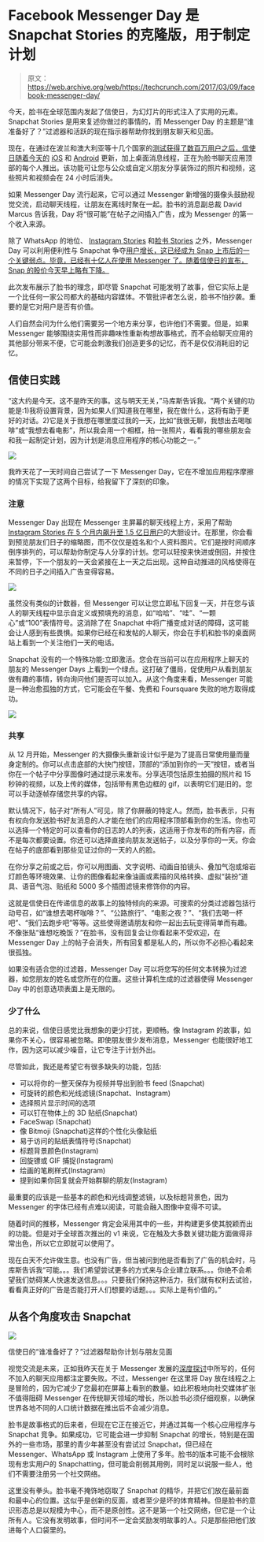 # Facebook Messenger Day 是 Snapchat Stories 的克隆版，用于制定计划

> 原文：<https://web.archive.org/web/https://techcrunch.com/2017/03/09/facebook-messenger-day/>

今天，脸书在全球范围内发起了信使日，为幻灯片的形式注入了实用的元素。Snapchat Stories 是用来复述你做过的事情的，而 Messenger Day 的主题是“谁准备好了？”过滤器和活跃的现在指示器帮助你找到朋友聊天和见面。

现在，在通过在波兰和澳大利亚等十几个国家的[测试获得了数百万用户之后，信使日随着今天的](https://web.archive.org/web/20230326023406/https://techcrunch.com/2016/09/30/messenger-day/) [iOS](https://web.archive.org/web/20230326023406/https://itunes.apple.com/us/app/messenger/id454638411?mt=8) 和 [Android](https://web.archive.org/web/20230326023406/https://play.google.com/store/apps/details?id=com.facebook.orca&hl=en) 更新，加上桌面消息线程，正在为脸书聊天应用顶部的每个人推出。该功能可让您与公众或自定义朋友分享装饰过的照片和视频，这些照片和视频会在 24 小时后消失。

如果 Messenger Day 流行起来，它可以通过 Messenger 新增强的摄像头鼓励视觉交流，启动聊天线程，让朋友在离线时聚在一起。脸书的消息副总裁 David Marcus 告诉我，Day 将“很可能”在帖子之间插入广告，成为 Messenger 的第一个收入来源。

除了 WhatsApp 的地位、 [Instagram Stories](https://web.archive.org/web/20230326023406/https://techcrunch.com/2016/08/02/instagram-stories/) 和[脸书 Stories](https://web.archive.org/web/20230326023406/https://techcrunch.com/2017/01/25/facebook-stories/) 之外，Messenger Day 可以利用便利性与 Snapchat 争夺[用户增长，这已经成为 Snap 上市后的一个关键弱点。毕竟，已经有十亿人在使用 Messenger 了。随着信使日的宣布，Snap 的股价今天早上略有下降。](https://web.archive.org/web/20230326023406/https://techcrunch.com/2017/02/02/slowchat/)

此次发布展示了脸书的理念，即尽管 Snapchat 可能发明了故事，但它实际上是一个比任何一家公司都大的基础内容媒体。不管批评者怎么说，脸书不怕抄袭。重要的是它对用户是否有价值。

人们自然会问为什么他们需要另一个地方来分享，也许他们不需要。但是，如果 Messenger 能够围绕实用性而非趣味性重新构想故事格式，而不会给聊天应用的其他部分带来不便，它可能会刺激我们创造更多的记忆，而不是仅仅消耗旧的记忆。

## 信使日实践

“这大约是今天。这不是昨天的事。这与明天无关，”马库斯告诉我。“两个关键的功能是:1)我将设置背景，因为如果人们知道我在哪里，我在做什么，这将有助于更好的对话。2)它是关于我想在哪里度过我的一天，比如“我很无聊，我想出去喝咖啡”或“我想去看电影”，所以我会用一个相框，拍一张照片，看看我的哪些朋友会和我一起制定计划，因为计划是消息应用程序的核心功能之一。”

![](img/48b2d387ec2e2faedab26fb0d0eb52e8.png)

我昨天花了一天时间自己尝试了一下 Messenger Day，它在不增加应用程序摩擦的情况下实现了这两个目标，给我留下了深刻的印象。

### 注意

Messenger Day 出现在 Messenger 主屏幕的聊天线程上方，采用了帮助 [Instagram Stories 在 5 个月内飙升至 1.5 亿日用户](https://web.archive.org/web/20230326023406/https://techcrunch.com/2017/01/11/instagram-stories-hits-150m-daily-users-launches-skippable-ads/)的大胆设计。在那里，你会看到预览朋友们日子的缩略图，而不仅仅是姓名和个人资料图片。它们是按时间顺序倒序排列的，可以帮助你制定与人分享的计划。您可以轻按来快进或倒回，并按住来暂停，下一个朋友的一天会紧接在上一天之后出现。这种自动推进的风格使得在不同的日子之间插入广告变得容易。

![](img/d82d57b454269e4cc7f78eb947668f06.png)

虽然没有类似的计数器，但 Messenger 可以让您立即私下回复一天，并在您与该人的聊天线程中显示自定义或预填充的消息，如“哈哈”、“哇”、“一颗心”或“100”表情符号。这消除了在 Snapchat 中将广播变成对话的障碍，这可能会让人感到有些畏惧。如果你已经在和发帖的人聊天，你会在手机和脸书的桌面网站上看到一个关注他们一天的电话。

Snapchat 没有的一个特殊功能:立即激活。您会在当前可以在应用程序上聊天的朋友的 Messenger Days 上看到一个绿点。这打破了僵局，促使用户从看到朋友做有趣的事情，转向询问他们是否可以加入。从这个角度来看，Messenger 可能是一种治愈孤独的方式，它可能会在午餐、免费和 Foursquare 失败的地方取得成功。

![](img/e48c4ed61af9dbae3941f59ae38c842c.png)

### 共享

从 12 月开始，Messenger 的大摄像头重新设计似乎是为了提高日常使用量而量身定制的。你可以点击底部的大快门按钮，顶部的“添加到你的一天”按钮，或者当你在一个帖子中分享图像时通过提示来发布。分享选项包括原生拍摄的照片和 15 秒钟的视频，以及上传的媒体，包括带有黑色边框的 gif，以表明它们是旧的。您可以手动逐帧存储您共享的内容。

默认情况下，帖子对“所有人”可见，除了你屏蔽的特定人。然而，脸书表示，只有有权向你发送脸书好友消息的人才能在他们的应用程序顶部看到你的生活。你也可以选择一个特定的可以查看你的日志的人的列表，这适用于你发布的所有内容，而不是每次都要设置。你还可以选择直接向朋友发送帖子，以及分享你的一天。你会在帖子的底部看到那些见证过你的一天的人的脸。

在你分享之前或之后，你可以用图画、文字说明、动画自拍镜头、叠加气泡或熔岩灯颜色等环境效果、让你的图像看起来像油画或素描的风格转换、虚拟“装扮”道具、语音气泡、贴纸和 5000 多个插图滤镜来修饰你的内容。

这就是信使日在传递信息的故事上的独特倾向的来源。可搜索的分类过滤器包括行动号召，如“谁想去喝杯咖啡？”、“公路旅行”、“电影之夜？”、“我们去喝一杯吧”、“我们去跑步吧”等等。这些使得邀请朋友和你一起出去玩变得简单而有趣。不像张贴“谁想吃晚饭？”在脸书，没有回复会让你看起来不受欢迎，在 Messenger Day 上的帖子会消失，所有回复都是私人的，所以你不必担心看起来很孤独。

如果没有适合您的过滤器，Messenger Day 可以将您写的任何文本转换为过滤器，如您朋友的姓名或您所在的位置。这些计算机生成的过滤器使得 Messenger Day 中的创意选项表面上是无限的。

### 少了什么

总的来说，信使日感觉比我想象的更少打扰，更顺畅。像 Instagram 的故事，如果你不关心，很容易被忽略。即使朋友很少发布消息，Messenger 也能很好地工作，因为这可以减少噪音，让它专注于计划外出。

尽管如此，我还是希望它有很多缺失的功能，包括:

*   可以将你的一整天保存为视频并导出到脸书 feed (Snapchat)
*   可旋转的颜色和光线滤镜(Snapchat、Instagram)
*   选择照片显示时间的选项
*   可以钉在物体上的 3D 贴纸(Snapchat)
*   FaceSwap (Snapchat)
*   像 Bitmoji (Snapchat)这样的个性化头像贴纸
*   易于访问的贴纸表情符号(Snapchat)
*   标题背景颜色(Instagram)
*   回旋镖或 GIF 捕捉(Instagram)
*   绘画的笔刷样式(Instagram)
*   提到如果你回复就会开始群聊的朋友(Instagram)

最重要的应该是一些基本的颜色和光线调整滤镜，以及标题背景色，因为 Messenger 的字体已经有点难以阅读，可能会融入图像中变得不可读。

随着时间的推移，Messenger 肯定会采用其中的一些，并构建更多使其脱颖而出的功能。但是对于全球首次推出的 v1 来说，它在触及大多数关键功能方面做得非常出色，所以它立即就可以使用了。

现在白天不允许做生意。也没有广告，但当被问到他是否看到了广告的机会时，马库斯告诉我“可能。。。我们希望尝试更多的方式来与企业建立联系。。。你绝不会希望我们妨碍某人快速发送信息。。。只要我们保持这种活力，我们就有权利去试验，看看真正好的广告是否能打开人们想要的话题。。。实际上是有价值的。”

## 从各个角度攻击 Snapchat

![](img/36daac9b458c490387b60321084373e6.png)

信使日的“谁准备好了？”过滤器帮助你计划与朋友见面

视觉交流是未来，正如我昨天在关于 Messenger 发展的[深度探讨](https://web.archive.org/web/20230326023406/https://techcrunch.com/2017/03/08/the-camera-is-the-keyboard/)中所写的，任何不加入的聊天应用都注定要失败。不过，Messenger 在这里将 Day 放在线程之上是冒险的，因为它减少了您最初在屏幕上看到的数量。如此积极地向社交媒体扩张不值得阻碍 Messenger 在传统聊天领域的增长，所以脸书必须仔细观察，以确保世界各地不同的人口统计数据在推出后不会减少消息。

脸书是故事格式的后来者，但现在它正在接近它，并通过其每一个核心应用程序与 Snapchat 竞争。如果成功，它可能会进一步抑制 Snapchat 的增长，特别是在国外的一些市场，那里的青少年甚至没有尝试过 Snapchat，但已经在 Messenger、WhatsApp 或 Instagram 上使用了多年。脸书的版本可能不会根除现有忠实用户的 Snapchatting，但可能会削弱其用例，同时足以说服一些人，他们不需要注册另一个社交网络。

这里没有拳头。脸书毫不掩饰地窃取了 Snapchat 的精华，并把它们放在最前面和最中心的位置。这似乎是创新的反面，或者至少是坏的体育精神。但是脸书的意识形态总是以规模为中心，而不是原创性。这不是第一个社交网络，但它是一个让所有人。它没有发明故事，但时间不一定会奖励发明故事的人。只是那些把他们放进每个人口袋里的。